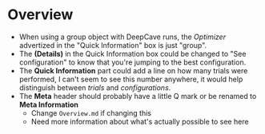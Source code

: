# Overview
* When using a group object with DeepCave runs, the *Optimizer* advertized in the "Quick Information" box is just "group".
* The __(Details)__ in the Quick Information box could be changed to "See configuration" to know that you're jumping to the best configuration.
* The **Quick Information** part could add a line on how many trials were performed, I can't seem to see this number anywhere, it would help distinguish between _trials_ and _configurations_.
* The **Meta** header should probably have a little Q mark or be renamed to **Meta Information**
    * Change `Overview.md` if changing this
    * Need more information about what's actually possible to see here

